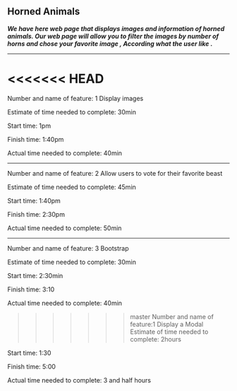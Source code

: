  ## Horned Animals
 
 ***We have here web page that displays images and information of horned animals. Our web page  will allow you to filter the images by number of horns and chose your favorite image , According what the user like .***

<hr>

<<<<<<< HEAD
=======
Number and name of feature: 1  Display images 

Estimate of time needed to complete: 30min 

Start time: 1pm

Finish time: 1:40pm

Actual time needed to complete: 40min

<hr>

Number and name of feature: 2 Allow users to vote for their favorite beast

Estimate of time needed to complete: 45min

Start time: 1:40pm

Finish time: 2:30pm

Actual time needed to complete: 50min

<hr>

Number and name of feature: 3 Bootstrap

Estimate of time needed to complete: 30min

Start time: 2:30min

Finish time: 3:10

Actual time needed to complete: 40min



>>>>>>> master
Number and name of feature:1 Display a Modal
Estimate of time needed to complete: 2hours

Start time: 1:30

Finish time: 5:00

Actual time needed to complete: 3 and  half hours
